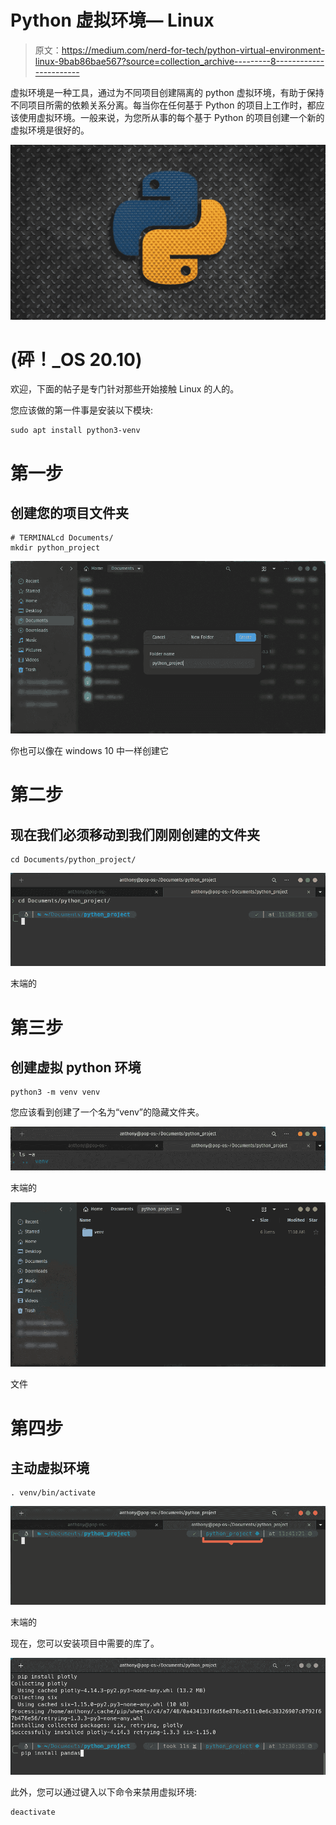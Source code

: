 # Python 虚拟环境— Linux

> 原文：<https://medium.com/nerd-for-tech/python-virtual-environment-linux-9bab86bae567?source=collection_archive---------8----------------------->

虚拟环境是一种工具，通过为不同项目创建隔离的 python 虚拟环境，有助于保持不同项目所需的依赖关系分离。每当你在任何基于 Python 的项目上工作时，都应该使用虚拟环境。一般来说，为您所从事的每个基于 Python 的项目创建一个新的虚拟环境是很好的。

![](img/50a18de2a93547bcce839c87e8c0194a.png)

# (砰！_OS 20.10)

欢迎，下面的帖子是专门针对那些开始接触 Linux 的人的。

您应该做的第一件事是安装以下模块:

```
sudo apt install python3-venv
```

# 第一步

## 创建您的项目文件夹

```
# TERMINALcd Documents/
mkdir python_project
```

![](img/15c9d0722466249c37b2ffbc987f3db7.png)

你也可以像在 windows 10 中一样创建它

# 第二步

## 现在我们必须移动到我们刚刚创建的文件夹

```
cd Documents/python_project/
```

![](img/ef0f60d188dc82115d8db492be29ec9c.png)

末端的

# 第三步

## 创建虚拟 python 环境

```
python3 -m venv venv
```

您应该看到创建了一个名为“venv”的隐藏文件夹。

![](img/41c2f2d414cfcb142da9f3e0eb21ec22.png)

末端的

![](img/8a684ebac102a77efe6616840dee512e.png)

文件

# 第四步

## 主动虚拟环境

```
. venv/bin/activate
```

![](img/69fbe0b3e9fe7687cb7af1f2e58e6fd4.png)

末端的

现在，您可以安装项目中需要的库了。

![](img/7fdddea64f99b317a8a563703a9904da.png)

此外，您可以通过键入以下命令来禁用虚拟环境:

```
deactivate
```
